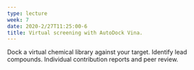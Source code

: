 ```yaml
---
type: lecture
week: 7
date: 2020-2/27T11:25:00-6
title: Virtual screening with AutoDock Vina.
---
```

Dock a virtual chemical library against your target. Identify lead compounds. Individual contribution reports and peer review.
